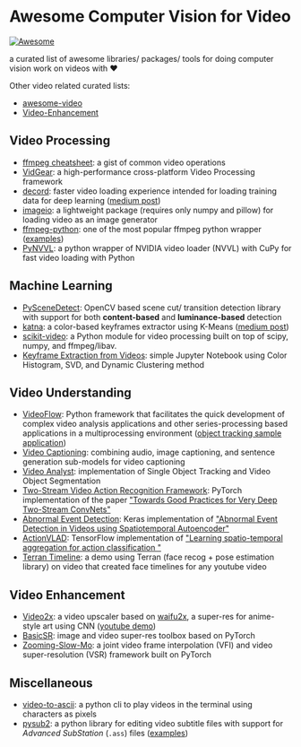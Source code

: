 # Awesome Computer Vision for Video

[![Awesome](https://awesome.re/badge-flat.svg)](https://awesome.re)

a curated list of awesome libraries/ packages/ tools for doing computer vision work on videos with :heart:

Other video related curated  lists:
* [awesome-video](https://github.com/sitkevij/awesome-video)
* [Video-Enhancement](https://github.com/yulunzhang/video-enhancement)

## Video Processing
* [ffmpeg cheatsheet](https://gist.github.com/ohjho/737c04037747a5eba9fa13429faea444): a gist of common video operations
* [VidGear](https://github.com/abhiTronix/vidgear): a high-performance cross-platform Video Processing framework
* [decord](https://github.com/dmlc/decord): faster video loading experience intended for loading training data for deep learning ([medium post](https://medium.com/@haydenfaulkner/extracting-frames-fast-from-a-video-using-opencv-and-python-73b9b7dc9661))
* [imageio](https://imageio.readthedocs.io/en/stable/examples.html#iterate-over-frames-in-a-movie): a lightweight package (requires only numpy and pillow) for loading video as an image generator
* [ffmpeg-python](https://github.com/kkroening/ffmpeg-python): one of the most popular ffmpeg python wrapper ([examples](https://github.com/kkroening/ffmpeg-python/blob/master/examples/README.md#generate-thumbnail-for-video))
* [PyNVVL](https://github.com/mitmul/pynvvl): a python wrapper of NVIDIA video loader (NVVL) with CuPy for fast video loading with Python

## Machine Learning
* [PySceneDetect](https://pyscenedetect.readthedocs.io/): OpenCV based scene cut/ transition detection library with support for both **content-based** and **luminance-based** detection
* [katna](https://github.com/keplerlab/katna): a color-based keyframes extractor using K-Means ([medium post](https://medium.com/@Aloksaan/video-key-frame-extraction-with-katna-11971ac45c76))
* [scikit-video](http://www.scikit-video.org/): a Python module for video processing built on top of scipy, numpy, and ffmpeg/libav.
* [Keyframe Extraction from Videos](https://github.com/sawankumar94/Key-Frame-Extraction-from-Videos): simple Jupyter Notebook using Color Histogram, SVD, and Dynamic Clustering method

## Video Understanding
* [VideoFlow](https://github.com/videoflow/videoflow): Python framework that facilitates the quick development of complex video analysis applications and other series-processing based applications in a multiprocessing environment ([object tracking sample application](https://docs.videoflow.dev/computer-vision-recipes/object-tracking-sample-application.html))
* [Video Captioning](https://github.com/scopeInfinity/Video2Description): combining audio, image captioning, and sentence generation sub-models for video captioning
* [Video Analyst](https://github.com/MegviiDetection/video_analyst): implementation of Single Object Tracking and Video Object Segmentation
* [Two-Stream Video Action Recognition Framework](https://github.com/bryanyzhu/two-stream-pytorch): PyTorch implementation of the paper ["Towards Good Practices for Very Deep Two-Stream ConvNets"](https://arxiv.org/abs/1507.02159)
* [Abnormal Event Detection](https://github.com/harshtikuu/Abnormal_Event_Detection): Keras implementation of ["Abnormal Event Detection in Videos using Spatiotemporal Autoencoder"](https://arxiv.org/abs/1701.01546)
* [ActionVLAD](https://github.com/rohitgirdhar/ActionVLAD): TensorFlow implementation of ["Learning spatio-temporal
aggregation for action classification "](https://rohitgirdhar.github.io/ActionVLAD/)
* [Terran Timeline](https://github.com/pento-group/streamlit-terran-timeline): a demo using Terran (face recog + pose estimation library) on video that created face timelines for any youtube video

## Video Enhancement
* [Video2x](https://github.com/k4yt3x/video2x): a video upscaler based on [waifu2x](https://github.com/nagadomi/waifu2x), a super-res for anime-style art using CNN ([youtube demo](https://www.youtube.com/watch?v=7Nr5YmCU0po&t=188s))
* [BasicSR](https://github.com/xinntao/BasicSR): image and video super-res toolbox based on PyTorch
* [Zooming-Slow-Mo](https://github.com/Mukosame/Zooming-Slow-Mo-CVPR-2020): a joint video frame interpolation (VFI) and video super-resolution (VSR) framework built on PyTorch

## Miscellaneous
* [video-to-ascii](https://github.com/joelibaceta/video-to-ascii): a python cli to play videos in the terminal using characters as pixels
* [pysub2](https://github.com/tkarabela/pysubs2): a python library for editing video subtitle files with support for _Advanced SubStation_ (`.ass`) files ([examples](https://pythonhosted.org/pysubs2/tutorial.html))
